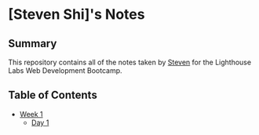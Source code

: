 # [Steven Shi]'s Notes
## Summary 

This repository contains all of the notes taken by [Steven](https://github.com/stevenls811118) for the Lighthouse Labs Web Development Bootcamp. 
## Table of Contents
* [Week 1](/Week_1)
  * [Day 1](/Week_1/Day_1)
  
